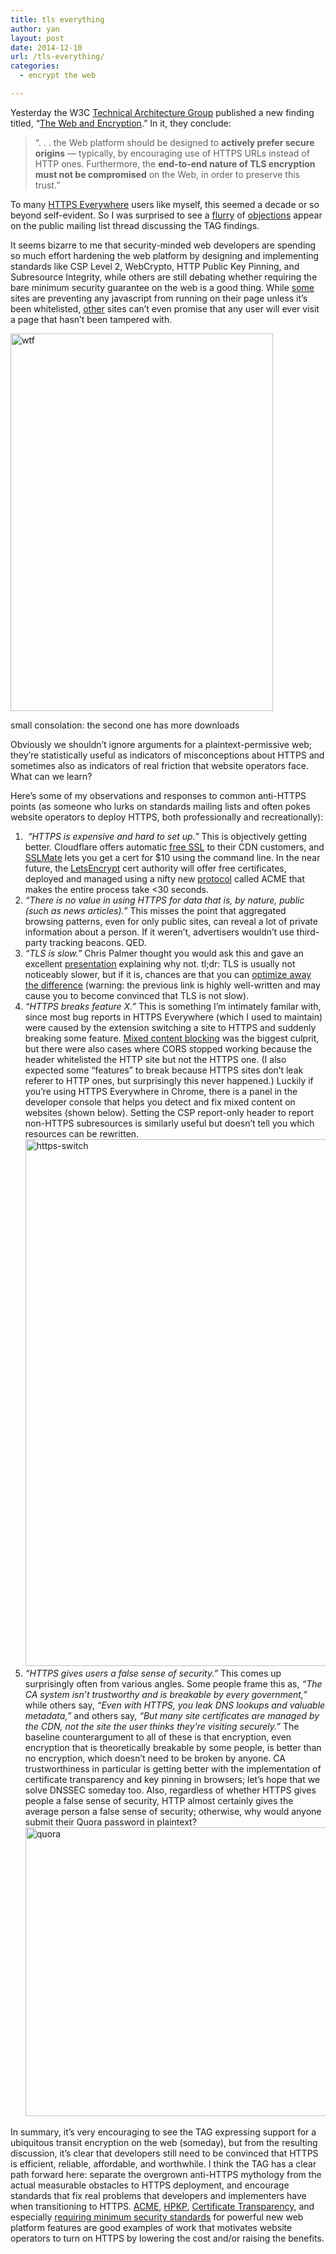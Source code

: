 ```yaml
---
title: tls everything
author: yan
layout: post
date: 2014-12-10
url: /tls-everything/
categories:
  - encrypt the web

---
```

Yesterday the W3C [Technical Architecture Group][1] published a new finding titled, &#8220;[The Web and Encryption][2].&#8221; In it, they conclude:

> &#8220;. . . the Web platform should be designed to **actively prefer secure origins** — typically, by encouraging use of HTTPS URLs instead of HTTP ones. Furthermore, the **end-to-end nature of TLS encryption must not be compromised** on the Web, in order to preserve this trust.&#8221;

To many [HTTPS Everywhere][3] users like myself, this seemed a decade or so beyond self-evident. So I was surprised to see a [flurry][4] of [objections][5] appear on the public mailing list thread discussing the TAG findings.

It seems bizarre to me that security-minded web developers are spending so much effort hardening the web platform by designing and implementing standards like CSP Level 2, WebCrypto, HTTP Public Key Pinning, and Subresource Integrity, while others are still debating whether requiring the bare minimum security guarantee on the web is a good thing. While [some][6] sites are preventing any javascript from running on their page unless it&#8217;s been whitelisted, [other][7] sites can&#8217;t even promise that any user will ever visit a page that hasn&#8217;t been tampered with.

<div id="attachment_502" style="width: 430px" class="wp-caption alignnone">
  <a href="https://zyan.scripts.mit.edu/blog/wp-content/uploads/2014/12/wp-wtf.png"><img class="size-full wp-image-502" src="https://zyan.scripts.mit.edu/blog/wp-content/uploads/2014/12/wp-wtf.png" alt="wtf" width="420" height="604" srcset="https://zyan.scripts.mit.edu/blog/wp-content/uploads/2014/12/wp-wtf.png 420w, https://zyan.scripts.mit.edu/blog/wp-content/uploads/2014/12/wp-wtf-208x300.png 208w" sizes="(max-width: 420px) 100vw, 420px" /></a>
  
  <p class="wp-caption-text">
    small consolation: the second one has more downloads
  </p>
</div>

Obviously we shouldn&#8217;t ignore arguments for a plaintext-permissive web; they&#8217;re statistically useful as indicators of misconceptions about HTTPS and sometimes also as indicators of real friction that website operators face. What can we learn?

Here&#8217;s some of my observations and responses to common anti-HTTPS points (as someone who lurks on standards mailing lists and often pokes website operators to deploy HTTPS, both professionally and recreationally):

  1.  _&#8220;HTTPS is expensive and hard to set up.&#8221;_ This is objectively getting better. Cloudflare offers automatic [free SSL][8] to their CDN customers, and [SSLMate][9] lets you get a cert for $10 using the command line. In the near future, the [LetsEncrypt][10] cert authority will offer free certificates, deployed and managed using a nifty new [protocol][11] called ACME that makes the entire process take <30 seconds.
  2. _&#8220;There is no value in using HTTPS for data that is, by nature, public (such as news articles).&#8221;_ This misses the point that aggregated browsing patterns, even for only public sites, can reveal a lot of private information about a person. If it weren&#8217;t, advertisers wouldn&#8217;t use third-party tracking beacons. QED.
  3. _&#8220;TLS is slow.&#8221;_ Chris Palmer thought you would ask this and gave an excellent [presentation][12] explaining why not. tl;dr: TLS is usually not noticeably slower, but if it is, chances are that you can [optimize away the difference][13] (warning: the previous link is highly well-written and may cause you to become convinced that TLS is not slow).
  4. _&#8220;HTTPS breaks feature X.&#8221;_ This is something I&#8217;m intimately familar with, since most bug reports in HTTPS Everywhere (which I used to maintain) were caused by the extension switching a site to HTTPS and suddenly breaking some feature. [Mixed content blocking][14] was the biggest culprit, but there were also cases where CORS stopped working because the header whitelisted the HTTP site but not the HTTPS one. (I also expected some &#8220;features&#8221; to break because HTTPS sites don&#8217;t leak referer to HTTP ones, but surprisingly this never happened.) Luckily if you&#8217;re using HTTPS Everywhere in Chrome, there is a panel in the developer console that helps you detect and fix mixed content on websites (shown below). Setting the CSP report-only header to report non-HTTPS subresources is similarly useful but doesn&#8217;t tell you which resources can be rewritten.[<img class="alignnone size-full wp-image-501" src="https://zyan.scripts.mit.edu/blog/wp-content/uploads/2014/12/https-switch.png" alt="https-switch" width="1293" height="843" srcset="https://zyan.scripts.mit.edu/blog/wp-content/uploads/2014/12/https-switch.png 1293w, https://zyan.scripts.mit.edu/blog/wp-content/uploads/2014/12/https-switch-300x195.png 300w, https://zyan.scripts.mit.edu/blog/wp-content/uploads/2014/12/https-switch-1024x667.png 1024w, https://zyan.scripts.mit.edu/blog/wp-content/uploads/2014/12/https-switch-624x406.png 624w" sizes="(max-width: 1293px) 100vw, 1293px" />][15]
  5. _&#8220;HTTPS gives users a false sense of security.&#8221;_ This comes up surprisingly often from various angles. Some people frame this as, _&#8220;The CA system isn&#8217;t trustworthy and is breakable by every government,&#8221;_ while others say, _&#8220;Even with HTTPS, you leak DNS lookups and valuable metadata,&#8221;_ and others say, _&#8220;But many site certificates are managed by the CDN, not the site the user thinks they&#8217;re visiting securely.&#8221;_ The baseline counterargument to all of these is that encryption, even encryption that is theoretically breakable by some people, is better than no encryption, which doesn&#8217;t need to be broken by anyone. CA trustworthiness in particular is getting better with the implementation of certificate transparency and key pinning in browsers; let&#8217;s hope that we solve DNSSEC someday too. Also, regardless of whether HTTPS gives people a false sense of security, HTTP almost certainly gives the average person a false sense of security; otherwise, why would anyone submit their Quora password in plaintext?[<img class="wp-image-504 " src="https://zyan.scripts.mit.edu/blog/wp-content/uploads/2014/12/quora1.png" alt="quora" width="603" height="462" srcset="https://zyan.scripts.mit.edu/blog/wp-content/uploads/2014/12/quora1.png 1038w, https://zyan.scripts.mit.edu/blog/wp-content/uploads/2014/12/quora1-300x229.png 300w, https://zyan.scripts.mit.edu/blog/wp-content/uploads/2014/12/quora1-1024x784.png 1024w, https://zyan.scripts.mit.edu/blog/wp-content/uploads/2014/12/quora1-624x477.png 624w" sizes="(max-width: 603px) 100vw, 603px" />][16]

In summary, it&#8217;s very encouraging to see the TAG expressing support for a ubiquitous transit encryption on the web (someday), but from the resulting discussion, it&#8217;s clear that developers still need to be convinced that HTTPS is efficient, reliable, affordable, and worthwhile. I think the TAG has a clear path forward here: separate the overgrown anti-HTTPS mythology from the actual measurable obstacles to HTTPS deployment, and encourage standards that fix real problems that developers and implementers have when transitioning to HTTPS. [ACME][17], [HPKP][18], [Certificate Transparency][19], and especially [requiring minimum security standards][20] for powerful new web platform features are good examples of work that motivates website operators to turn on HTTPS by lowering the cost and/or raising the benefits.

 [1]: http://www.w3.org/2001/tag/
 [2]: https://w3ctag.github.io/web-https/
 [3]: https://eff.org/https-everywhere
 [4]: http://lists.w3.org/Archives/Public/www-tag/2014Dec/0018.html
 [5]: http://lists.w3.org/Archives/Public/www-tag/2014Dec/0051.html
 [6]: https://blog.matatall.com/
 [7]: http://www.nytimes.com/
 [8]: https://blog.cloudflare.com/introducing-universal-ssl/
 [9]: https://sslmate.com/
 [10]: https://letsencrypt.org/
 [11]: https://github.com/letsencrypt/acme-spec
 [12]: https://www.youtube.com/watch?v=ayD0LiZkWLQ
 [13]: https://istlsfastyet.com/
 [14]: https://support.mozilla.org/en-US/kb/how-does-content-isnt-secure-affect-my-safety
 [15]: https://zyan.scripts.mit.edu/blog/wp-content/uploads/2014/12/https-switch.png
 [16]: https://zyan.scripts.mit.edu/blog/wp-content/uploads/2014/12/quora1.png
 [17]: https://github.com/letsencrypt/acme-spec/blob/master/draft-barnes-acme.txt
 [18]: https://tools.ietf.org/html/draft-ietf-websec-key-pinning-21
 [19]: https://tools.ietf.org/html/rfc6962
 [20]: https://w3c.github.io/webappsec/specs/powerfulfeatures/
